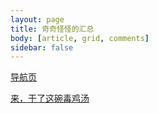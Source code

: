 ```yaml
---
layout: page
title: 奇奇怪怪的汇总
body: [article, grid, comments]
sidebar: false
---
```


[导航页](/others/lead.html)

[来，干了这碗毒鸡汤](/others/dujitang.html)